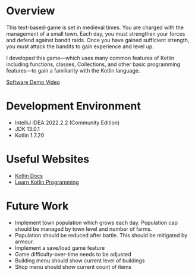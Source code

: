 # Overview

This text-based-game is set in medieval times. You are charged with the management of a small town. Each day, you must strengthen your forces and defend against bandit raids. Once you have gained sufficient strength, you must attack the bandits to gain experience and level up.

I developed this game—which uses many common features of Kotlin including functions, classes, Collections, and other basic programming features—to gain a familiarity with the Kotlin language.

[Software Demo Video](https://youtu.be/3nThjaQTnWU)

# Development Environment

* IntelliJ IDEA 2022.2.2 (Community Edition)
* JDK 13.0.1
* Kotlin 1.7.20

# Useful Websites

* [Kotlin Docs](https://kotlinlang.org/docs/home.html)
* [Learn Kotlin Programming](https://www.programiz.com/kotlin-programming)

# Future Work

* Implement town population which grows each day. Population cap should be managed by town level and number of farms.
* Population should be reduced after battle. This should be mitigated by armour.
* Implement a save/load game feature
* Game difficulty-over-time needs to be adjusted
* Building menu should show current level of buildings
* Shop menu should show current count of items